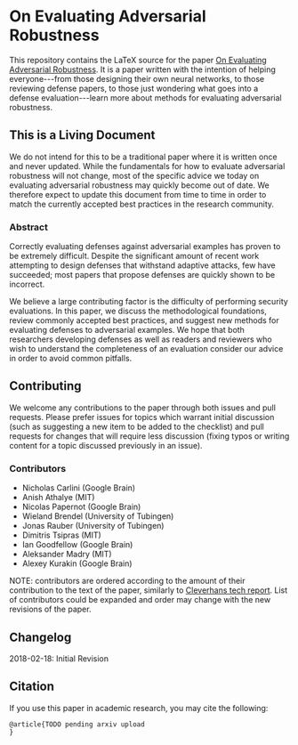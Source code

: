 # On Evaluating Adversarial Robustness

This repository contains the LaTeX source for the paper [On Evaluating Adversarial Robustness](paper.pdf). It is a paper written with the intention of helping everyone---from those designing their own neural networks, to those reviewing defense papers, to those just wondering what goes into a defense evaluation---learn more about methods for evaluating adversarial robustness.

## This is a Living Document

We do not intend for this to be a traditional paper where it is written once and never updated. While the fundamentals for how to evaluate adversarial robustness will not change, most of the specific advice we today on evaluating adversarial robustness may quickly become out of date. We therefore expect to update this document from time to time in order to match the currently accepted best practices in the research community.

### Abstract

Correctly evaluating defenses against adversarial examples has proven to be extremely difficult. Despite the significant amount of recent work attempting to design defenses that withstand adaptive attacks, few have succeeded; most papers that propose defenses are quickly shown to be incorrect.

We believe a large contributing factor is the difficulty of performing security evaluations. In this paper, we discuss the methodological foundations, review commonly accepted best practices, and suggest new methods for evaluating defenses to adversarial examples. We hope that both researchers developing defenses as well as readers and reviewers who wish to understand the completeness of an evaluation consider our advice in order to avoid common pitfalls.


## Contributing

We welcome any contributions to the paper through both issues and pull requests. Please prefer issues for topics which warrant initial discussion (such as suggesting a new item to be added to the checklist) and pull requests for changes that will require less discussion (fixing typos or writing content for a topic discussed previously in an issue).


### Contributors
- Nicholas Carlini (Google Brain)
- Anish Athalye (MIT)
- Nicolas Papernot (Google Brain)
- Wieland Brendel (University of Tubingen)
- Jonas Rauber (University of Tubingen)
- Dimitris Tsipras (MIT)
- Ian Goodfellow (Google Brain)
- Aleksander Madry (MIT)
- Alexey Kurakin (Google Brain)

NOTE: contributors are ordered according to the amount of their contribution
to the text of the paper, similarly to
[Cleverhans tech report](https://github.com/tensorflow/cleverhans#authors).
List of contributors could be expanded and order
may change with the new revisions of the paper.

## Changelog

2018-02-18: Initial Revision

## Citation

If you use this paper in academic research, you may cite the following:

```
@article{TODO pending arxiv upload
}
```
